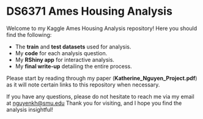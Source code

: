 # DS6371 Ames Housing Analysis

Welcome to my Kaggle Ames Housing Analysis repository! Here you should find the following:

- The **train** and **test datasets** used for analysis.
- My **code** for each analysis question.
- My **RShiny app** for interactive analysis.
- My **final write-up** detailing the entire process.

Please start by reading through my paper (**Katherine_Nguyen_Project.pdf**) as it will note certain links to this repository when necessary.

If you have any questions, please do not hesitate to reach me via my email at nguyenkh@smu.edu
Thank you for visiting, and I hope you find the analysis insightful!
